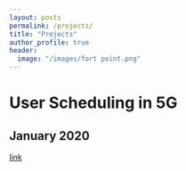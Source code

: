```yaml
---
layout: posts
permalink: /projects/
title: "Projects"
author_profile: true
header:
  image: "/images/fort point.png"
---
```



# User Scheduling in 5G
## January 2020
[link](https://github.com/AmineRabhi/User-Scheduling-in-5G)

